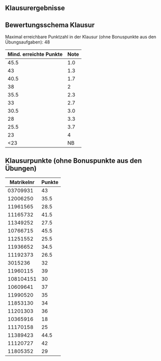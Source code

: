 ## Klausurergebnisse
## Bewertungsschema Klausur

Maximal erreichbare Punktzahl in der Klausur (ohne Bonuspunkte aus den Übungsaufgaben): 48

| Mind. erreichte Punkte | Note |
|---|---|
| 45.5 | 1.0 |
| 43 | 1.3 |
| 40.5 | 1.7 |
| 38 | 2 |
| 35.5 | 2.3 |
| 33 | 2.7 |
| 30.5 | 3.0 |
| 28 | 3.3 |
| 25.5 | 3.7 |
| 23 | 4 |
| <23 | NB |

## Klausurpunkte (ohne Bonuspunkte aus den Übungen)

| Matrikelnr | Punkte |
| --- | --- |
| 03709931 | 43 |
| 12006250 | 35.5 | 
| 11961565 | 28.5 |
| 11165732 | 41.5 |
| 11349252 | 27.5 |
| 10766715 | 45.5 |
| 11251552 | 25.5 |
| 11936652 | 34.5 |
| 11192373 | 26.5 |
| 3015236 | 32 |
| 11960115 | 39 |
| 108104151 | 30 |
| 10609641 | 37 |
| 11990520 | 35 |
| 11853130 | 34 |
| 11201303 | 36 |
| 10365916 | 18 |
| 11170158 | 25 |
| 11389423 | 44.5 |
| 11120727 | 42 |
| 11805352 | 29 |
